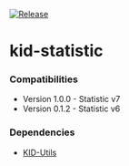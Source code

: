 [![Release](https://jitpack.io/v/verzth/kid-statistic.svg)](https://jitpack.io/com/github/verzth/kid-statistic)
# kid-statistic

### Compatibilities
- Version 1.0.0 - Statistic v7
- Version 0.1.2 - Statistic v6

### Dependencies
- [KID-Utils](https://github.com/verzth/kid-utils)